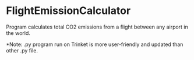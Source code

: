 # FlightEmissionCalculator
Program calculates total CO2 emissions from a flight between any airport in the world.

*Note: .py program run on Trinket is more user-friendly and updated than other .py file.
